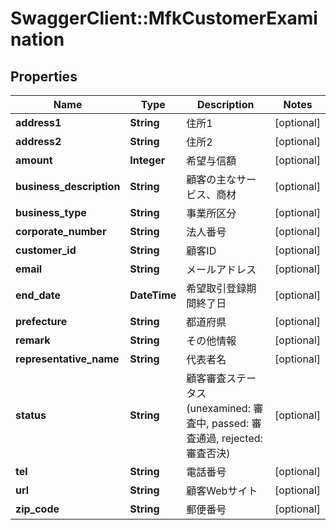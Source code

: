 # SwaggerClient::MfkCustomerExamination

## Properties
Name | Type | Description | Notes
------------ | ------------- | ------------- | -------------
**address1** | **String** | 住所1 | [optional] 
**address2** | **String** | 住所2 | [optional] 
**amount** | **Integer** | 希望与信額 | [optional] 
**business_description** | **String** | 顧客の主なサービス、商材 | [optional] 
**business_type** | **String** | 事業所区分 | [optional] 
**corporate_number** | **String** | 法人番号 | [optional] 
**customer_id** | **String** | 顧客ID | [optional] 
**email** | **String** | メールアドレス | [optional] 
**end_date** | **DateTime** | 希望取引登録期間終了日 | [optional] 
**prefecture** | **String** | 都道府県 | [optional] 
**remark** | **String** | その他情報 | [optional] 
**representative_name** | **String** | 代表者名 | [optional] 
**status** | **String** | 顧客審査ステータス(unexamined: 審査中, passed: 審査通過, rejected: 審査否決) | [optional] 
**tel** | **String** | 電話番号 | [optional] 
**url** | **String** | 顧客Webサイト | [optional] 
**zip_code** | **String** | 郵便番号 | [optional] 


